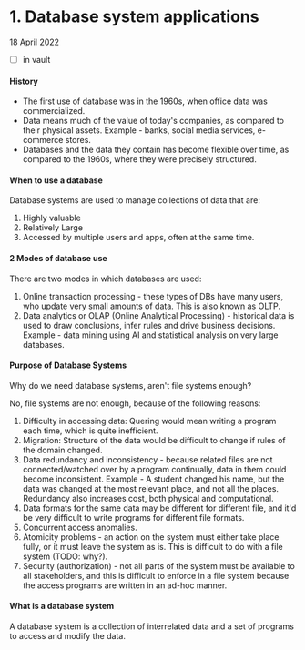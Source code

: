 # 1. Database system applications
18 April 2022
- [ ] in vault

#### History
- The first use of database was in the 1960s, when office data was commercialized.
- Data means much of the value of today's companies, as compared to their physical assets. Example - banks, social media services, e-commerce stores.
- Databases and the data they contain has become flexible over time, as compared to the 1960s, where they were precisely structured.

#### When to use a database
Database systems are used to manage collections of data that are:
1. Highly valuable
2. Relatively Large
3. Accessed by multiple users and apps, often at the same time.

#### 2 Modes of database use
There are two modes in which databases are used:
1. Online transaction processing - these types of DBs have many users, who update very small amounts of data. This is also known as OLTP.
2. Data analytics or OLAP (Online Analytical Processing) - historical data is used to draw conclusions, infer rules and drive business decisions. Example - data mining using AI and statistical analysis on very large databases.

#### Purpose of Database Systems
Why do we need database systems, aren't file systems enough?

No, file systems are not enough, because of the following reasons:
1. Difficulty in accessing data: Quering would mean writing a program each time, which is quite inefficient.
2. Migration: Structure of the data would be difficult to change if rules of the domain changed.
3. Data redundancy and inconsistency - because related files are not connected/watched over by a program continually, data in them could become inconsistent. Example - A student changed his name, but the data was changed at the most relevant place, and not all the places. Redundancy also increases cost, both physical and computational.
4. Data formats for the same data may be different for different file, and it'd be very difficult to write programs for different file formats.
5. Concurrent access anomalies.
6. Atomicity problems - an action on the system must either take place fully, or it must leave the system as is. This is difficult to do with a file system (TODO: why?).
7. Security (authorization) - not all parts of the system must be available to all stakeholders, and this is difficult to enforce in a file system because the access programs are written in an ad-hoc manner.

#### What is a database system
A database system is a collection of interrelated data and a set of programs to access and modify the data.